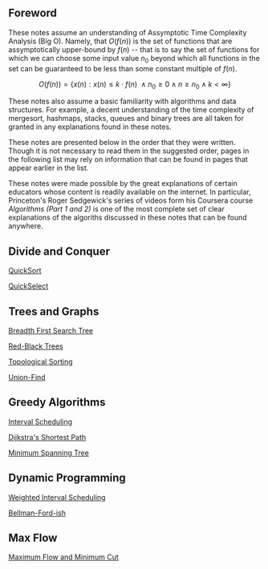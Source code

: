 ## Foreword  

These notes assume an understanding of Assymptotic Time Complexity Analysis (Big O).  Namely, that $O(f(n))$ is the set of functions that are assymptotically upper-bound by $f(n)$ -- that is to say the set of functions for which we can choose some input value $n_0$ beyond which all functions in the set can be guaranteed to be less than some constant multiple of $f(n)$.  

$$
O(f(n))=\{x(n):x(n) \le k \cdot f(n)\ \land n_0 \ge 0 \land n \ge n_0 \land k \lt \infty\}
$$

These notes also assume a basic familiarity with algorithms and data structures.  For example, a decent understanding of the time complexity of mergesort, hashmaps, stacks, queues and binary trees are all taken for granted in any explanations found in these notes.  

These notes are presented below in the order that they were written.  Though it is not necessary to read them in the suggested order, pages in the following list may rely on information that can be found in pages that appear earlier in the list.  

These notes were made possible by the great explanations of certain educators whose content is readily available on the internet.  In particular, Princeton's Roger Sedgewick's series of videos form his Coursera course *Algorithms (Part 1 and 2)* is one of the most complete set of clear explanations of the algoriths discussed in these notes that can be found anywhere.  

## Divide and Conquer  

[QuickSort](divide_conquer/qsort/qsort.html)  

[QuickSelect](divide_conquer/qselect/qselect.html)  

## Trees and Graphs  

[Breadth First Search Tree](trees_graphs/bfs/bfs.html)  

[Red-Black Trees](trees_graphs/rbtree/rbtree.html)  

[Topological Sorting](trees_graphs/topsort/topsort.html)  

[Union-Find](trees_graphs/union-find/union-find.html)  

## Greedy Algorithms  

[Interval Scheduling](greedy/intervals/intervals.html)  

[Dijkstra's Shortest Path](greedy/shortestDijkstra/shortestDijkstra.html)  

[Minimum Spanning Tree](greedy/mst/mst.html)  

## Dynamic Programming  

[Weighted Interval Scheduling](dynamic/weighted_intervals/weighted_interval.html)  

[Bellman-Ford-ish](dynamic/shortest_paths/shortest_paths.html)  

## Max Flow  

[Maximum Flow and Minimum Cut](trees_graphs/maxflow/flows.html)  
